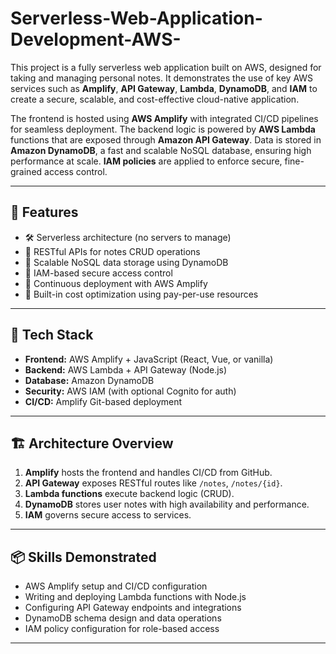 # Serverless-Web-Application-Development-AWS-
This project is a fully serverless web application built on AWS, designed for taking and managing personal notes. It demonstrates the use of key AWS services such as **Amplify**, **API Gateway**, **Lambda**, **DynamoDB**, and **IAM** to create a secure, scalable, and cost-effective cloud-native application.

The frontend is hosted using **AWS Amplify** with integrated CI/CD pipelines for seamless deployment. The backend logic is powered by **AWS Lambda** functions that are exposed through **Amazon API Gateway**. Data is stored in **Amazon DynamoDB**, a fast and scalable NoSQL database, ensuring high performance at scale. **IAM policies** are applied to enforce secure, fine-grained access control.

---

## 🧰 Features

- 🛠️ Serverless architecture (no servers to manage)
- 🧾 RESTful APIs for notes CRUD operations
- 🚀 Scalable NoSQL data storage using DynamoDB
- 🔐 IAM-based secure access control
- 🔄 Continuous deployment with AWS Amplify
- 💸 Built-in cost optimization using pay-per-use resources

---

## 🧪 Tech Stack

- **Frontend:** AWS Amplify + JavaScript (React, Vue, or vanilla)
- **Backend:** AWS Lambda + API Gateway (Node.js)
- **Database:** Amazon DynamoDB
- **Security:** AWS IAM (with optional Cognito for auth)
- **CI/CD:** Amplify Git-based deployment

---

## 🏗️ Architecture Overview

1. **Amplify** hosts the frontend and handles CI/CD from GitHub.
2. **API Gateway** exposes RESTful routes like `/notes`, `/notes/{id}`.
3. **Lambda functions** execute backend logic (CRUD).
4. **DynamoDB** stores user notes with high availability and performance.
5. **IAM** governs secure access to services.

---

## 📦 Skills Demonstrated

- AWS Amplify setup and CI/CD configuration
- Writing and deploying Lambda functions with Node.js
- Configuring API Gateway endpoints and integrations
- DynamoDB schema design and data operations
- IAM policy configuration for role-based access

---


